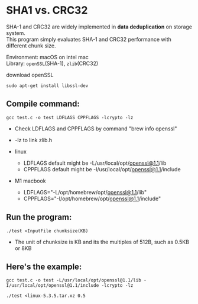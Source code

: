 # SHA1 vs. CRC32

SHA-1 and CRC32 are widely implemented in __data deduplication__ on storage system.  
This program simply evaluates SHA-1 and CRC32 performance with different chunk size.

Environment: macOS on intel mac  
Library: `openSSL`(SHA-1), `zlib`(CRC32)

download openSSL
```
sudo apt-get install libssl-dev
```

## Compile command:  
```
gcc test.c -o test LDFLAGS CPPFLAGS -lcrypto -lz  
```
* Check LDFLAGS and CPPFLAGS by command "brew info openssl"  
* -lz to link zlib.h  

* linux
  * LDFLAGS default might be -L/usr/local/opt/openssl@1.1/lib 
  * CPPFLAGS default might be -I/usr/local/opt/openssl@1.1/include

* M1 macbook
  * LDFLAGS="-L/opt/homebrew/opt/openssl@1.1/lib"
  * CPPFLAGS="-I/opt/homebrew/opt/openssl@1.1/include"

## Run the program:  
```
./test <InputFile chunksize(KB)  
``` 
* The unit of chunksize is KB and its the multiples of 512B, such as 0.5KB or 8KB

## Here's the example:  
```
gcc test.c -o test -L/usr/local/opt/openssl@1.1/lib -I/usr/local/opt/openssl@1.1/include -lcrypto -lz
```
```
./test <linux-5.3.5.tar.xz 0.5
```

